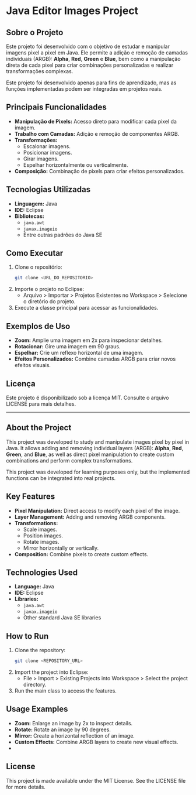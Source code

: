 # Java Editor Images Project

## Sobre o Projeto
Este projeto foi desenvolvido com o objetivo de estudar e manipular imagens pixel a pixel em Java. Ele permite a adição e remoção de camadas individuais (ARGB): **Alpha**, **Red**, **Green** e **Blue**, bem como a manipulação direta de cada pixel para criar combinações personalizadas e realizar transformações complexas.

Este projeto foi desenvolvido apenas para fins de aprendizado, mas as funções implementadas podem ser integradas em projetos reais.

## Principais Funcionalidades
- **Manipulação de Pixels:** Acesso direto para modificar cada pixel da imagem.
- **Trabalho com Camadas:** Adição e remoção de componentes ARGB.
- **Transformações:**
  - Escalonar imagens.
  - Posicionar imagens.
  - Girar imagens.
  - Espelhar horizontalmente ou verticalmente.
- **Composição:** Combinação de pixels para criar efeitos personalizados.

## Tecnologias Utilizadas
- **Linguagem:** Java
- **IDE:** Eclipse
- **Bibliotecas:**
  - `java.awt`
  - `javax.imageio`
  - Entre outras padrões do Java SE

## Como Executar
1. Clone o repositório:
   ```bash
   git clone <URL_DO_REPOSITORIO>
   ```
2. Importe o projeto no Eclipse:
   - Arquivo > Importar > Projetos Existentes no Workspace > Selecione o diretório do projeto.
3. Execute a classe principal para acessar as funcionalidades.

## Exemplos de Uso
- **Zoom:** Amplie uma imagem em 2x para inspecionar detalhes.
- **Rotacionar:** Gire uma imagem em 90 graus.
- **Espelhar:** Crie um reflexo horizontal de uma imagem.
- **Efeitos Personalizados:** Combine camadas ARGB para criar novos efeitos visuais.
  
## Licença
Este projeto é disponibilizado sob a licença MIT. Consulte o arquivo LICENSE para mais detalhes.

---

## About the Project
This project was developed to study and manipulate images pixel by pixel in Java. It allows adding and removing individual layers (ARGB): **Alpha**, **Red**, **Green**, and **Blue**, as well as direct pixel manipulation to create custom combinations and perform complex transformations.

This project was developed for learning purposes only, but the implemented functions can be integrated into real projects.

## Key Features
- **Pixel Manipulation:** Direct access to modify each pixel of the image.
- **Layer Management:** Adding and removing ARGB components.
- **Transformations:**
  - Scale images.
  - Position images.
  - Rotate images.
  - Mirror horizontally or vertically.
- **Composition:** Combine pixels to create custom effects.

## Technologies Used
- **Language:** Java
- **IDE:** Eclipse
- **Libraries:**
  - `java.awt`
  - `javax.imageio`
  - Other standard Java SE libraries

## How to Run
1. Clone the repository:
   ```bash
   git clone <REPOSITORY_URL>
   ```
2. Import the project into Eclipse:
   - File > Import > Existing Projects into Workspace > Select the project directory.
3. Run the main class to access the features.

## Usage Examples
- **Zoom:** Enlarge an image by 2x to inspect details.
- **Rotate:** Rotate an image by 90 degrees.
- **Mirror:** Create a horizontal reflection of an image.
- **Custom Effects:** Combine ARGB layers to create new visual effects.
- 
## License
This project is made available under the MIT License. See the LICENSE file for more details.

